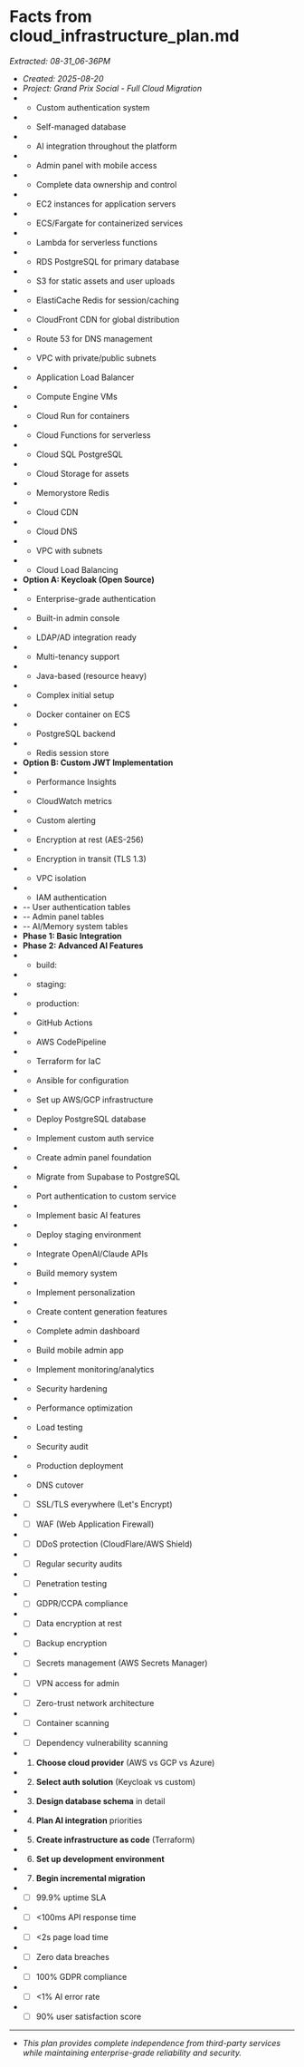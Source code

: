 # Facts from cloud_infrastructure_plan.md
*Extracted: 08-31_06-36PM*

- *Created: 2025-08-20*
- *Project: Grand Prix Social - Full Cloud Migration*
- - Custom authentication system
- - Self-managed database
- - AI integration throughout the platform
- - Admin panel with mobile access
- - Complete data ownership and control
- - EC2 instances for application servers
- - ECS/Fargate for containerized services
- - Lambda for serverless functions
- - RDS PostgreSQL for primary database
- - S3 for static assets and user uploads
- - ElastiCache Redis for session/caching
- - CloudFront CDN for global distribution
- - Route 53 for DNS management
- - VPC with private/public subnets
- - Application Load Balancer
- - Compute Engine VMs
- - Cloud Run for containers
- - Cloud Functions for serverless
- - Cloud SQL PostgreSQL
- - Cloud Storage for assets
- - Memorystore Redis
- - Cloud CDN
- - Cloud DNS
- - VPC with subnets
- - Cloud Load Balancing
- **Option A: Keycloak (Open Source)**
- - Enterprise-grade authentication
- - Built-in admin console
- - LDAP/AD integration ready
- - Multi-tenancy support
- - Java-based (resource heavy)
- - Complex initial setup
- - Docker container on ECS
- - PostgreSQL backend
- - Redis session store
- **Option B: Custom JWT Implementation**
- - Performance Insights
- - CloudWatch metrics
- - Custom alerting
- - Encryption at rest (AES-256)
- - Encryption in transit (TLS 1.3)
- - VPC isolation
- - IAM authentication
- -- User authentication tables
- -- Admin panel tables
- -- AI/Memory system tables
- **Phase 1: Basic Integration**
- **Phase 2: Advanced AI Features**
- - build:
- - staging:
- - production:
- - GitHub Actions
- - AWS CodePipeline
- - Terraform for IaC
- - Ansible for configuration
- - Set up AWS/GCP infrastructure
- - Deploy PostgreSQL database
- - Implement custom auth service
- - Create admin panel foundation
- - Migrate from Supabase to PostgreSQL
- - Port authentication to custom service
- - Implement basic AI features
- - Deploy staging environment
- - Integrate OpenAI/Claude APIs
- - Build memory system
- - Implement personalization
- - Create content generation features
- - Complete admin dashboard
- - Build mobile admin app
- - Implement monitoring/analytics
- - Security hardening
- - Performance optimization
- - Load testing
- - Security audit
- - Production deployment
- - DNS cutover
- - [ ] SSL/TLS everywhere (Let's Encrypt)
- - [ ] WAF (Web Application Firewall)
- - [ ] DDoS protection (CloudFlare/AWS Shield)
- - [ ] Regular security audits
- - [ ] Penetration testing
- - [ ] GDPR/CCPA compliance
- - [ ] Data encryption at rest
- - [ ] Backup encryption
- - [ ] Secrets management (AWS Secrets Manager)
- - [ ] VPN access for admin
- - [ ] Zero-trust network architecture
- - [ ] Container scanning
- - [ ] Dependency vulnerability scanning
- 1. **Choose cloud provider** (AWS vs GCP vs Azure)
- 2. **Select auth solution** (Keycloak vs custom)
- 3. **Design database schema** in detail
- 4. **Plan AI integration** priorities
- 5. **Create infrastructure as code** (Terraform)
- 6. **Set up development environment**
- 7. **Begin incremental migration**
- - [ ] 99.9% uptime SLA
- - [ ] <100ms API response time
- - [ ] <2s page load time
- - [ ] Zero data breaches
- - [ ] 100% GDPR compliance
- - [ ] <1% AI error rate
- - [ ] 90% user satisfaction score
- ---
- *This plan provides complete independence from third-party services while maintaining enterprise-grade reliability and security.*
